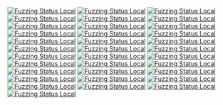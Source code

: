 [![Fuzzing Status Local](https://workerTmp.github.io/Nliossa_1/medovecot1/notFind.svg)](https://github.com/)
[![Fuzzing Status Local](https://workerTmp.github.io/Nliossa_1/medovecot1/llvm-symbolizer.svg)](https://github.com/)
[![Fuzzing Status Local](https://workerTmp.github.io/Nliossa_1/c-blosc2/notFind.svg)](https://github.com/)
[![Fuzzing Status Local](https://workerTmp.github.io/Nliossa_1/c-blosc2/decompress_chunk_fuzzer.svg)](https://github.com/)
[![Fuzzing Status Local](https://workerTmp.github.io/Nliossa_1/c-blosc2/compress_chunk_fuzzer.svg)](https://github.com/)
[![Fuzzing Status Local](https://workerTmp.github.io/Nliossa_1/c-blosc2/decompress_frame_fuzzer.svg)](https://github.com/)
[![Fuzzing Status Local](https://workerTmp.github.io/Nliossa_1/c-blosc2/llvm-symbolizer.svg)](https://github.com/)
[![Fuzzing Status Local](https://workerTmp.github.io/Nliossa_1/c-blosc2/compress_frame_fuzzer.svg)](https://github.com/)
[![Fuzzing Status Local](https://workerTmp.github.io/Nliossa_1/upb/notFind.svg)](https://github.com/)
[![Fuzzing Status Local](https://workerTmp.github.io/Nliossa_1/upb/fuzz_parsenew.svg)](https://github.com/)
[![Fuzzing Status Local](https://workerTmp.github.io/Nliossa_1/upb/llvm-symbolizer.svg)](https://github.com/)
[![Fuzzing Status Local](https://workerTmp.github.io/Nliossa_1/tmux/notFind.svg)](https://github.com/)
[![Fuzzing Status Local](https://workerTmp.github.io/Nliossa_1/tmux/llvm-symbolizer.svg)](https://github.com/)
[![Fuzzing Status Local](https://workerTmp.github.io/Nliossa_1/tmux/input-fuzzer.svg)](https://github.com/)
[![Fuzzing Status Local](https://workerTmp.github.io/Nliossa_1/medovecot/fuzz_test_istream_attachment.svg)](https://github.com/)
[![Fuzzing Status Local](https://workerTmp.github.io/Nliossa_1/medovecot/fuzz_test_mail_html2text.svg)](https://github.com/)
[![Fuzzing Status Local](https://workerTmp.github.io/Nliossa_1/medovecot/notFind.svg)](https://github.com/)
[![Fuzzing Status Local](https://workerTmp.github.io/Nliossa_1/medovecot/fuzz_qp_encoder.svg)](https://github.com/)
[![Fuzzing Status Local](https://workerTmp.github.io/Nliossa_1/medovecot/fuzz_test_rfc2231_parser.svg)](https://github.com/)
[![Fuzzing Status Local](https://workerTmp.github.io/Nliossa_1/medovecot/llvm-symbolizer.svg)](https://github.com/)
[![Fuzzing Status Local](https://workerTmp.github.io/Nliossa_1/medovecot/fuzz_message_date.svg)](https://github.com/)
[![Fuzzing Status Local](https://workerTmp.github.io/Nliossa_1/medovecot/fuzz_test_quoted_printable.svg)](https://github.com/)
[![Fuzzing Status Local](https://workerTmp.github.io/Nliossa_1/medovecot/fuzz_test_mbox_from.svg)](https://github.com/)
[![Fuzzing Status Local](https://workerTmp.github.io/Nliossa_1/medovecot/fuzz_message_id.svg)](https://github.com/)
[![Fuzzing Status Local](https://workerTmp.github.io/Nliossa_1/medovecot/fuzz_test_qp_decoder.svg)](https://github.com/)
[![Fuzzing Status Local](https://workerTmp.github.io/Nliossa_1/medovecot/fuzz_message_address.svg)](https://github.com/)
[![Fuzzing Status Local](https://workerTmp.github.io/Nliossa_1/medovecot/fuzz_test_rfc822_parser.svg)](https://github.com/)
[![Fuzzing Status Local](https://workerTmp.github.io/Nliossa_1/nettle/notFind.svg)](https://github.com/)
[![Fuzzing Status Local](https://workerTmp.github.io/Nliossa_1/outTMP/notFind.svg)](https://github.com/)
[![Fuzzing Status Local](https://workerTmp.github.io/Nliossa_1/s2opc/notFind.svg)](https://github.com/)
[![Fuzzing Status Local](https://workerTmp.github.io/Nliossa_1/s2opc/llvm-symbolizer.svg)](https://github.com/)
[![Fuzzing Status Local](https://workerTmp.github.io/Nliossa_1/s2opc/parse_tcp_uri_fuzzer.svg)](https://github.com/)
[![Fuzzing Status Local](https://workerTmp.github.io/Nliossa_1/s2opc/server_request_fuzzer.svg)](https://github.com/)
[![Fuzzing Status Local](https://workerTmp.github.io/Nliossa_1/s2opc/decode_fuzzer.svg)](https://github.com/)
